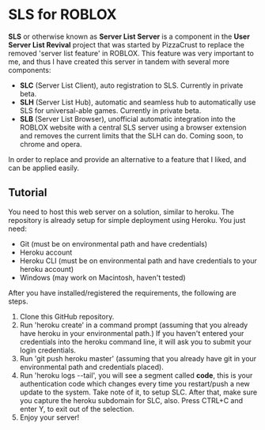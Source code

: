 # SLS for ROBLOX

**SLS** or otherwise known as **Server List Server** is a component in the **User Server List
Revival** project that was started by PizzaCrust to replace the removed 'server list feature' in
ROBLOX. This feature was very important to me, and thus I have created this server in tandem with
several
more components:

- **SLC** (Server List Client), auto registration to SLS. Currently in private beta.
- **SLH** (Server List Hub), automatic and seamless hub to automatically use SLS for universal-able
games. Currently in private beta.
- **SLB** (Server List Browser), unofficial automatic integration into the ROBLOX website with a
central SLS
 server using a browser extension and removes the current limits that the SLH can do. Coming soon,
  to
 chrome and opera.

In order to replace and provide an alternative to a feature that I liked, and can be applied easily.

## Tutorial

You need to host this web server on a solution, similar to heroku. The repository is already
setup for simple deployment using Heroku. You just need:

- Git (must be on environmental path and have credentials)
- Heroku account
- Heroku CLI (must be on environmental path and have credentials to your heroku account)
- Windows (may work on Macintosh, haven't tested)

After you have installed/registered the requirements, the following are steps.

1. Clone this GitHub repository.
2. Run 'heroku create' in a command prompt (assuming that you already have heroku in your
environmental path.) If you haven't entered your credentials into the heroku command line, it will
 ask you to submit your login credentials.
3. Run 'git push heroku master' (assuming that you already have git in your environmental path
and credentials placed).
4. Run 'heroku logs --tail', you will see a segment called **code**, this is your authentication
code which changes every time you restart/push a new update to the system. Take note of it, to
setup SLC. After that, make sure you capture the heroku subdomain for SLC, also. Press CTRL+C and
 enter Y, to exit out of the selection.
5. Enjoy your server!